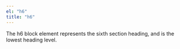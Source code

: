 ```yaml
---
el: "h6"
title: "h6"
---
```

The h6 block element represents the sixth section heading, and is the lowest heading level.